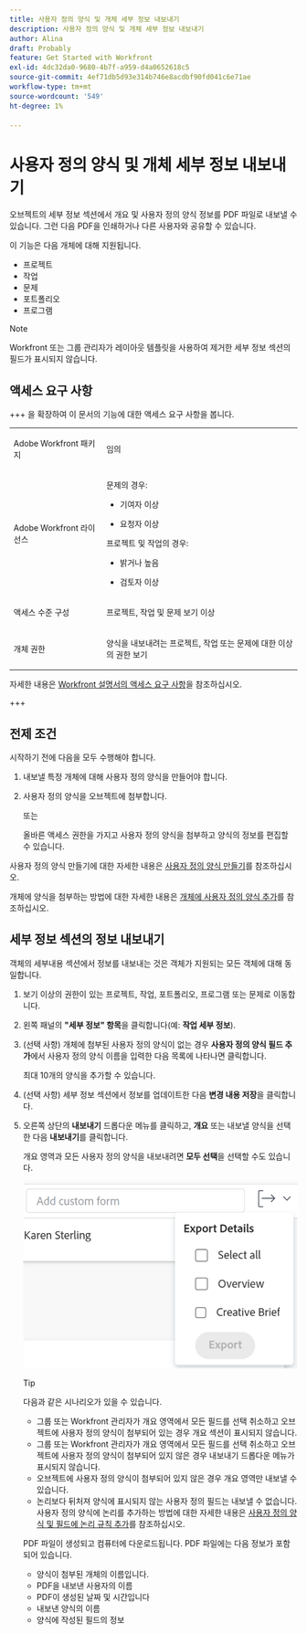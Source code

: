 ```yaml
---
title: 사용자 정의 양식 및 개체 세부 정보 내보내기
description: 사용자 정의 양식 및 개체 세부 정보 내보내기
author: Alina
draft: Probably
feature: Get Started with Workfront
exl-id: 4dc32da0-9680-4b7f-a959-d4a0652618c5
source-git-commit: 4ef71db5d93e314b746e8acdbf90fd041c6e71ae
workflow-type: tm+mt
source-wordcount: '549'
ht-degree: 1%

---
```


# 사용자 정의 양식 및 개체 세부 정보 내보내기

<!--Audited: 10/2025-->

오브젝트의 세부 정보 섹션에서 개요 및 사용자 정의 양식 정보를 PDF 파일로 내보낼 수 있습니다. 그런 다음 PDF을 인쇄하거나 다른 사용자와 공유할 수 있습니다.

이 기능은 다음 개체에 대해 지원됩니다.

* 프로젝트
* 작업
* 문제
* 포트폴리오
* 프로그램

<!--
* Billing records</p> <p>After you open a billing record on a project, you can use the Details area to attach a custom form to the record and fill it out. You can also export billing record information from the Details area.</p> </li>
  -->

>[!NOTE]
>
>Workfront 또는 그룹 관리자가 레이아웃 템플릿을 사용하여 제거한 세부 정보 섹션의 필드가 표시되지 않습니다.

## 액세스 요구 사항

+++ 을 확장하여 이 문서의 기능에 대한 액세스 요구 사항을 봅니다.

<table style="table-layout:auto"> 
 <col> 
 <col> 
 <tbody> 
  <tr> 
   <td role="rowheader"> <p>Adobe Workfront 패키지</p> </td> 
   <td>임의</td> 
  </tr> 
  <tr> 
   <td role="rowheader"> <p>Adobe Workfront 라이선스</p> </td> 
   <td><p>문제의 경우:</p>
   <ul><li><p>기여자 이상</p></li>
   <li><p>요청자 이상</p> </li></ul>
   <p>프로젝트 및 작업의 경우:</p>
   <ul><li><p>밝거나 높음</p></li>
   <li><p>검토자 이상</p></li></ul>
    </td> 
  </tr> 
  <tr> 
   <td role="rowheader">액세스 수준 구성</td> 
   <td> <p>프로젝트, 작업 및 문제 보기 이상</p>  </td> 
  </tr> 
  <tr> 
   <td role="rowheader"> <p>개체 권한</p> </td> 
   <td> <p>양식을 내보내려는 프로젝트, 작업 또는 문제에 대한 이상의 권한 보기</p> </td> 
  </tr> 
 </tbody> 
</table>

자세한 내용은 [Workfront 설명서의 액세스 요구 사항](/help/quicksilver/administration-and-setup/add-users/access-levels-and-object-permissions/access-level-requirements-in-documentation.md)을 참조하십시오.

+++

<!--Old:
<table style="table-layout:auto"> 
 <col> 
 <col> 
 <tbody> 
  <tr> 
   <td role="rowheader"> <p>Adobe Workfront plan*</p> </td> 
   <td>Any</td> 
  </tr> 
  <tr> 
   <td role="rowheader"> <p>Adobe Workfront license*</p> </td> 
   <td> <p>Request or higher for issues</p> <p>Review or higher for projects and tasks</p> </td> 
  </tr> 
  <tr data-mc-conditions=""> 
   <td role="rowheader"><strong>Access level configurations*</strong> </td> 
   <td> <p>View or higher for Projects, Tasks, and Issues</p> <p>Note: If you still don't have access, ask your Workfront administrator if they set additional restrictions in your access level. For information on how a Workfront administrator can change your access level, see <a href="../../administration-and-setup/add-users/configure-and-grant-access/create-modify-access-levels.md" class="MCXref xref">Create or modify custom access levels</a>.</p> </td> 
  </tr> 
  <tr data-mc-conditions=""> 
   <td role="rowheader"> <p>Object permissions</p> </td> 
   <td> <p>View or higher permissions to the project, task, or issue whose form you want to export</p> <p>For information on requesting additional access, see <a href="../../workfront-basics/grant-and-request-access-to-objects/request-access.md" class="MCXref xref">Request access to objects </a>.</p> </td> 
  </tr> 
 </tbody> 
</table>-->

## 전제 조건

시작하기 전에 다음을 모두 수행해야 합니다.

1. 내보낼 특정 개체에 대해 사용자 정의 양식을 만들어야 합니다.
1. 사용자 정의 양식을 오브젝트에 첨부합니다.

   또는

   올바른 액세스 권한을 가지고 사용자 정의 양식을 첨부하고 양식의 정보를 편집할 수 있습니다.

사용자 정의 양식 만들기에 대한 자세한 내용은 [사용자 정의 양식 만들기](/help/quicksilver/administration-and-setup/customize-workfront/create-manage-custom-forms/form-designer/design-a-form/design-a-form.md)를 참조하십시오.

개체에 양식을 첨부하는 방법에 대한 자세한 내용은 [개체에 사용자 정의 양식 추가](../../workfront-basics/work-with-custom-forms/add-a-custom-form-to-an-object.md)를 참조하십시오.

## 세부 정보 섹션의 정보 내보내기

객체의 세부내용 섹션에서 정보를 내보내는 것은 객체가 지원되는 모든 객체에 대해 동일합니다.

1. 보기 이상의 권한이 있는 프로젝트, 작업, 포트폴리오, 프로그램 또는 문제로 이동합니다.
1. 왼쪽 패널의 **&quot;세부 정보&quot; 항목**&#x200B;을 클릭합니다(예: **작업 세부 정보**).
1. (선택 사항) 개체에 첨부된 사용자 정의 양식이 없는 경우 **사용자 정의 양식 필드 추가**&#x200B;에서 사용자 정의 양식 이름을 입력한 다음 목록에 나타나면 클릭합니다.

   최대 10개의 양식을 추가할 수 있습니다.

1. (선택 사항) 세부 정보 섹션에서 정보를 업데이트한 다음 **변경 내용 저장**&#x200B;을 클릭합니다.
1. 오른쪽 상단의 **내보내기** 드롭다운 메뉴를 클릭하고, **개요** 또는 내보낼 양식을 선택한 다음 **내보내기**&#x200B;를 클릭합니다.

   개요 영역과 모든 사용자 정의 양식을 내보내려면 **모두 선택**&#x200B;을 선택할 수도 있습니다.

   ![](assets/export-custom-form-button-menu.png)

   >[!TIP]
   >
   >다음과 같은 시나리오가 있을 수 있습니다.
   >
   >   * 그룹 또는 Workfront 관리자가 개요 영역에서 모든 필드를 선택 취소하고 오브젝트에 사용자 정의 양식이 첨부되어 있는 경우 개요 섹션이 표시되지 않습니다.
   >   * 그룹 또는 Workfront 관리자가 개요 영역에서 모든 필드를 선택 취소하고 오브젝트에 사용자 정의 양식이 첨부되어 있지 않은 경우 내보내기 드롭다운 메뉴가 표시되지 않습니다.
   >   * 오브젝트에 사용자 정의 양식이 첨부되어 있지 않은 경우 개요 영역만 내보낼 수 있습니다.
   >   * 논리보다 뒤처져 양식에 표시되지 않는 사용자 정의 필드는 내보낼 수 없습니다. 사용자 정의 양식에 논리를 추가하는 방법에 대한 자세한 내용은 [사용자 정의 양식 및 필드에 논리 규칙 추가](/help/quicksilver/administration-and-setup/customize-workfront/create-manage-custom-forms/form-designer/design-a-form/display-skip-logic-form-designer.md)를 참조하십시오.

   PDF 파일이 생성되고 컴퓨터에 다운로드됩니다. PDF 파일에는 다음 정보가 포함되어 있습니다.

   * 양식이 첨부된 개체의 이름입니다.
   * PDF을 내보낸 사용자의 이름
   * PDF이 생성된 날짜 및 시간입니다
   * 내보낸 양식의 이름
   * 양식에 작성된 필드의 정보
